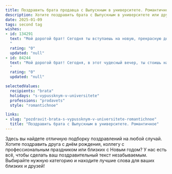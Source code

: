 ```yaml
---
title: Поздравить брата продавца с Выпускным в университете. Романтичное
description: Хотите поздравить брата с Выпускным в университете или другим праздником? Наш ИИ создаст незабываемое поздравление, а вы обязательно выделитесь среди других.  
date: 2025-01-09
tags: second tag
wishes:
- id: 134291
  text: "Мой дорогой брат! Сегодня ты вступаешь на новую, прекрасную дорогу, выбрав путь, полный света и обаяния — путь продавца.  Пусть каждый твой день будет наполнен яркими встречами, благодарными улыбками и успехом, который будет искриться, словно драгоценные камни.  Пусть твоя душа, такая же светлая и теплая, как сегодня, всегда находит отклик в сердцах людей, и пусть твоя жизнь расцветает, подобно самому прекрасному цветку. С выпускным тебя, родной!  Горжусь тобой безмерно!
  "
  rating: "0"
  updated: "null"
- id: 84244
  text: "Мой дорогой брат! Сегодня, в этот чудесный вечер, ты стоишь на пороге новой, яркой жизни, расправив крылья, готовый к полёту.  Выпускной – это не просто окончание университета, это начало твоей собственной истории, написанной твоим талантом и очарованием.  Пусть твой путь в профессии продавца будет полон успехов, а каждая сделка – маленькой победой, согревающей сердце.  Я верю в твою силу, в твою способность очаровывать и покорять.  Ты – мой герой, и я всегда буду рядом, чтобы разделить с тобой и радости, и невзгоды. Поздравляю с этим прекрасным днем!  Пусть твоя жизнь будет наполнена любовью, счастьем и  яркими моментами, как  самый роскошный букет роз!
  "
  rating: "0"
  updated: "null"

selectedValues:
  recipients: "brata"
  holidays: "s-vypussknym-v-universitete"
  professions: "prodavets"
  style: "romantichnoe"

links:
- slug: "pozdravit-brata-s-vypussknym-v-universitete-romantichnoe"
  title: "Поздравить брата с Выпускным в университете. Романтичное"
---
```


Здесь вы найдете отличную подборку поздравлений на любой случай.
Хотите поздравить друга с днём рождения, коллегу с профессиональным праздником или близких с Новым годом? У нас есть всё, чтобы сделать ваш поздравительный текст незабываемым. Выбирайте нужную категорию и находите лучшие слова для ваших близких и друзей!
